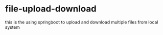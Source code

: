 # file-upload-download
this is the using springboot to upload and download multiple files from local system
